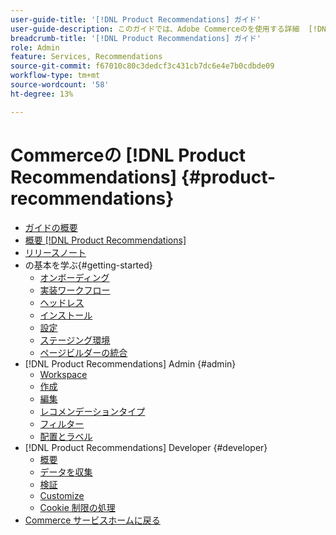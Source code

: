 ```yaml
---
user-guide-title: '[!DNL Product Recommendations] ガイド'
user-guide-description: このガイドでは、Adobe Commerceのを使用する詳細  [!DNL Product Recommendations]  手順を説明します。
breadcrumb-title: '[!DNL Product Recommendations] ガイド'
role: Admin
feature: Services, Recommendations
source-git-commit: f67010c80c3dedcf3c431cb7dc6e4e7b0cdbde09
workflow-type: tm+mt
source-wordcount: '58'
ht-degree: 13%

---
```


# Commerceの [!DNL Product Recommendations] {#product-recommendations}

- [ガイドの概要](guide-overview.md)
- [概要  [!DNL Product Recommendations]](overview.md)
- [リリースノート](release-notes.md)
- の基本を学ぶ{#getting-started}
   - [オンボーディング](onboarding.md)
   - [実装ワークフロー](implementation-workflow.md)
   - [ヘッドレス](headless.md)
   - [インストール](install-configure.md)
   - [設定](settings.md)
   - [ステージング環境](staging-environment.md)
   - [ページビルダーの統合](page-builder.md)
- [!DNL Product Recommendations] Admin {#admin}
   - [Workspace](workspace.md)
   - [作成](create.md)
   - [編集](edit.md)
   - [レコメンデーションタイプ](type.md)
   - [フィルター](filters.md)
   - [配置とラベル](placement.md)
- [!DNL Product Recommendations] Developer {#developer}
   - [概要](development-overview.md)
   - [データを収集](events.md)
   - [検証](verify.md)
   - [Customize](customize.md)
   - [Cookie 制限の処理](setting-cookie.md)
- [Commerce サービスホームに戻る ](https://experienceleague.adobe.com/docs/commerce/user-guides/home.html)
